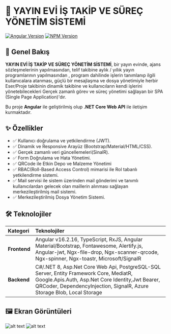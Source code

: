 
# 🚀 YAYIN EVİ İŞ TAKİP VE SÜREÇ YÖNETİM SİSTEMİ

<!-- [![License](https://img.shields.io/badge/License-MIT-blue.svg)](LICENSE) -->
[![Angular Version](https://img.shields.io/badge/Angular-v16.2.16-red.svg)](https://angular.io/)
[![NPM Version](https://img.shields.io/npm/v/10.9.2?style=flat-square)](https://www.npmjs.com/package/10.9.2ng )

## 🌟 Genel Bakış

**YAYIN EVİ İŞ TAKİP VE SÜREÇ YÖNETİM SİSTEMİ**, bir yayın evinde, ajans sözleşmelerinin yapılmasından, telif takibine aylık / yıllık yayın programlarının yapılmasından , program dahilinde işlerin tanımlanıp ilgili kullanıcalara atanması, güçlü bir mesajlaşma ve dosya yönetimiyle herbir Eser/Proje takibinin dinamik takibine ve kullanıcıların kendi işlerini yönetebilecekleri Gerçek zamanlı görev ve süreç yönetimi sağlayan bir SPA (Single Page Application)'dır.

Bu proje **Angular** ile geliştirilmiş olup **.NET Core Web API** ile iletişim kurmaktadır.

## ✨ Özellikler

* ✅ Kullanıcı doğrulama ve yetkilendirme (JWT).
* ✅ Dinamik ve Responsive Arayüz (Bootstrap/Material/HTML/CSS).
* ✅ Gerçek zamanlı veri güncellemeleri(SinalR).
* ✅ Form Doğrulama ve Hata Yönetimi.
* ✅ QRCode ile Etkin Depo ve Malzeme Yönetimi
* ✅ RBAC(Roll-Based Access Control) mimarisi ile Rol tabanlı yetkilendirme sistemi.
* ✅ Mail servisi ile sistem üzerinden mail gönderimi ve tanımlı kullanıcılardan gelecek olan maillerin alınması sağlayan merkezileştirilmiş mail sistemi.
* ✅ Merkezileştirilmiş Dosya Yönetim Sistemi.

## 🛠️ Teknolojiler

| Kategori | Teknolojiler |
| :--- | :--- |
| **Frontend** | Angular v16.2.16, TypeScript, RxJS, Angular Material/Bootstrap, Fontawesome, Alertify.js, Angular-jwt, Ngx-file-drop, Ngx-scanner-qrcode, Ngx-spinner, Ngx-toastr, Microsoft/SignalR |
| **Backend** | C#/.NET 8, Asp.Net Core Web Api, PostgreSQL-SQL Server, Entity Framework Core, MediatR, Google.Apis.Auth, Asp.Net Core Identity,Jwt Bearer, QRCoder, DependencyInjection, SignalR, Azure Storage Blob, Local Storage |


## 🖼️ Ekran Görüntüleri
![alt text](image.png) ![alt text](image-1.png)
